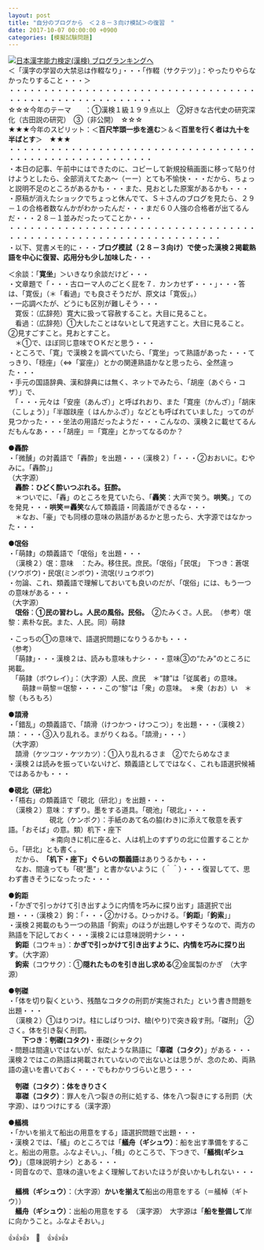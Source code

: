```yaml
---
layout: post
title: "自分のブログから　＜２８－３向け模試＞の復習　"
date: 2017-10-07 00:00:00 +0900
categories: [模擬試験問題]
---
```


[![](/syuusyuu9701/assets/images/自分のブログから-＜２８－３向け模試＞の復習--br_c_3028_1.gif)](http://blog.with2.net/link.php?1659096:3028 "日本漢字能力検定(漢検) ブログランキングへ")[日本漢字能力検定(漢検) ブログランキングへ](http://blog.with2.net/link.php?1659096:3028)  
＜「漢字の学習の大禁忌は作輟なり」・・・「作輟（サクテツ）」：やったりやらなかったりすること・・・＞  
・・・・・・・・・・・・・・・・・・・・・・・・・・・・・・・・・・・・・・・・・・・・・・・・・・・・・・・・・  
☆☆☆今年のテーマ　　：①漢検１級１９９点以上　②好きな古代史の研究深化（古田説の研究）　③（非公開）　☆☆☆　　  
★★★今年のスピリット：＜**百尺竿頭一歩を進む**＞＆＜**百里を行く者は九十を半ばとす**＞　★★★  
・・・・・・・・・・・・・・・・・・・・・・・・・・・・・・・・・・・・・・・・・・・・・・・・・・・・・・・・・  
・本日の記事、午前中にはできたのに、コピーして新規投稿画面に移って貼り付けようとしたら、全部消えてたあ～（ーー）とても不愉快・・・だから、ちょっと説明不足のところがあるかも・・・また、見おとした原案があるかも・・・  
・原稿が消えたショックでちょっと休んでて、Ｓ＋さんのブログを見たら、２９－１の合格者数なんかがわかったんだ・・・まだ６０人強の合格者が出てるんだ・・・２８－１並みだったってことか・・・  
・・・・・・・・・・・・・・・・・・・・・・・・・・・・・・・・・・・・・・・・・・・・・・・・・・・・・・・・・・・・・・・・・・・  
・以下、覚書メモ的に・・・**ブログ模試（２８－３向け）で使った漢検２掲載熟語を中心に復習、応用分も少し加味した**・・・  
  
＜余談：「**寛坐**」＞いきなり余談だけど・・・  
・文章題で「・・・古ローマ人のごとく屁を７．カンカせず・・・」・・・答は、「寛仮」（＊「看過」でも良さそうだが、原文は「寛仮」。）  
・一応調べたが、どうにも区別が難しそう・・・  
　寛仮：（広辞苑）寛大に扱って容赦すること。大目に見ること。  
　看過：（広辞苑）①大したことはないとして見逃すこと。大目に見ること。②見すごすこと。見おとすこと。  
　＊①で、ほぼ同じ意味でＯＫだと思う・・・  
・ところで、「寛」で漢検２を調べていたら、「寛坐」って熟語があった・・・てっきり、「穏座」（⇔「宴座」）とかの関連熟語かなと思ったら、全然違った・・・  
・手元の国語辞典、漢和辞典には無く、ネットでみたら、「胡座（あぐら・コザ）」で、  
　「・・・元々は「安座（あんざ）」と呼ばれおり、また「寛座（かんざ）」「胡床（こしょう）」「半跏趺座（ はんかふざ）」などとも呼ばれていました」ってのが見つかった・・・坐法の用語だったようだ・・・こんなの、漢検２に載せてるんだもんなあ・・・「胡座」＝「寛座」とかってなるのか？  
  
●**轟酔**  
・「微醺」の対義語で「轟酔」を出題・・・（漢検２）「・・・②おおいに。むやみに。「轟酔」」  
（大字源）  
　**轟酔：ひどく酔いつぶれる。狂酔。**  
　＊ついでに、「轟」のところを見ていたら、「**轟笑**：大声で笑う。**哄笑**。」てのを発見・・・**哄笑＝轟笑**なんて類義語・同義語ができるな・・・  
　＊なお、「豪」でも同様の意味の熟語があるかと思ったら、大字源ではなかった・・・  
  
●**氓俗**  
・「萌隷」の類義語で「氓俗」を出題・・・  
　（漢検２）氓：意味　：たみ。移住民。庶民。「氓俗」「民氓」　下つき：蒼氓(ソウボウ)・民氓(ミンボウ)・流氓(リュウボウ)  
・勿論、これ、類義語で理解しておいても良いのだが、「氓俗」には、もう一つの意味がある・・・  
（大字源）  
　**氓俗**：**①民の習わし。人民の風俗。民俗。**　②たみくさ。人民。　（参考）氓黎：素朴な民。また、人民。同）萌隷  
  
・こっちの①の意味で、語選択問題になりうるかも・・・  
（参考）  
　「萌隷」・・・漢検２は、読みも意味もナシ・・・意味③の“たみ”のところに掲載。  
　「萌隷（ボウレイ）」：（大字源）人民、庶民　＊“隷”は「従属者」の意味。　  
　　萌隷＝萌黎＝氓黎・・・・この“黎”は「衆」の意味。　＊衆（おお）い　＊黎（もろもろ）  
  
●**頡滑**  
・「錯乱」の類義語で、「頡滑（けつかつ・けつこつ）」を出題・・・（漢検２）頡：・・・③入り乱れる。まがりくねる。「頡滑」・・・）  
（大字源）  
　頡滑（ケツコツ・ケツカツ）：①入り乱れるさま　②でたらめなさま　  
・漢検２は読みを振っていないけど、類義語としてではなく、これも語選択候補ではあるかも・・・  
  
●**硯北（研北）**  
・「梧右」の類義語で「硯北（研北）」を出題・・・  
　（漢検２）意味：すずり。墨をする道具。「硯池」「硯北」・・・  
　　　　　　硯北（ケンポク）：手紙のあて名の脇(わき)に添えて敬意を表す語。「おそば」の意。類）机下・座下　  
　　　　　　＊南向きに机に座ると、人は机上のすずりの北に位置することから。「研北」とも書く。  
　だから、　**「机下・座下」ぐらいの類義語**はありうるかも・・・  
　なお、間違っても「硯“墨”」と書かないように（＾＾）・・・復習してて、思わず書きそうになったった・・・  
  
●**鉤距**  
・「かぎで引っかけて引き出すように内情を巧みに探り出す」語選択で出題・・・（漢検２）鉤：「・・・②かける。ひっかける。「**鉤距**」「**鉤索**」」  
・漢検２掲載のもう一つの熟語「鉤索」のほうが出題しやすそうなので、両方の熟語を下記しておく・・・漢検２には意味説明ナシ・・・  
　**鉤距**（コウキョ）：**かぎで引っかけて引き出すように、内情を巧みに探り出す**。（大字源）  
　**鉤索**（コウサク）：①**隠れたものを引き出し求める**②金属製のかぎ　（大字源）  
  
●**刳磔**  
・「体を切り裂くという、残酷なコタクの刑罰が実施された」という書き問題を出題・・・　  
　（漢検２）①はりつけ。柱にしばりつけ、槍(やり)で突き殺す刑。「磔刑」 ②さく。体を引き裂く刑罰。  
　　**下つき：刳磔(コタク)**・車磔(シャタク)  
・問題は間違いではないが、似たような熟語に「**辜磔（コタク）**」がある・・・漢検２ではこの熟語は掲載されていないので出ないとは思うが、念のため、両熟語の違いを書いておく・・・でもわかりづらいと思う・・・  
  
　**刳磔（コタク）：体をきりさく**  
　**辜磔（コタク）**：罪人を八つ裂きの刑に処する、体を八つ裂きにする刑罰（大字源）、はりつけにする（漢字源）  
  
●**艤楫**  
・「かいを揃えて船出の用意をする」語選択問題で出題・・・  
・漢検２では、「艤」のところでは「**艤舟（ギシュウ）**：船を出す準備をすること。船出の用意。ふなよそい。」、「楫」のところで、下つきで、「**艤楫(ギシュウ）**」（意味説明ナシ）とある・・・  
・同音なので、意味の違いをよく理解しておいたほうが良いかもしれない・・・  
　  
　**艤楫（ギシュウ）**：（大字源）**かいを揃えて**船出の用意をする（＝艤棹（ギトウ））　  
　**艤舟（ギシュウ）**：出船の用意をする　（漢字源）　大字源は「**船を整備して**岸に向かうこと。ふなよそおい。」  
  
👍👍👍　🐔　👍👍👍